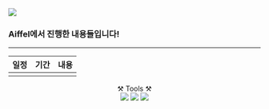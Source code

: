 <img src="https://capsule-render.vercel.app/api?type=waving&color=auto&height=200&section=header&text=Aiffel&fontSize=90" />

### Aiffel에서 진행한 내용들입니다!
---

| 일정   | 기간   | 내용   |
| --- | --- | --- |
|     |     |     |

<div align="center"> ⚒️ Tools ⚒️ </div>
<div align="center">
	<img src="https://img.shields.io/badge/Python-3776AB?style=flat&logo=Python&logoColor=white" />
	<img src="https://img.shields.io/badge/Tensorflow-FF6F00?style=flat&logo=Tensorflow&logoColor=white" />
	<img src="https://img.shields.io/badge/scikit-learn-F7931E?style=flat&logo=scikit-learn&logoColor=white" />
</div>
